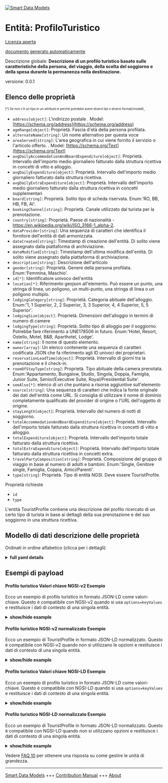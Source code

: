 <!-- 10-Header -->  
[![Smart Data Models](https://smartdatamodels.org/wp-content/uploads/2022/01/SmartDataModels_logo.png "Logo")](https://smartdatamodels.org)  
Entità: ProfiloTuristico  
========================<!-- /10-Header -->  
<!-- 15-License -->  
[Licenza aperta](https://github.com/smart-data-models//dataModel.TourismDestinations/blob/master/TouristProfile/LICENSE.md)  
[documento generato automaticamente](https://docs.google.com/presentation/d/e/2PACX-1vTs-Ng5dIAwkg91oTTUdt8ua7woBXhPnwavZ0FxgR8BsAI_Ek3C5q97Nd94HS8KhP-r_quD4H0fgyt3/pub?start=false&loop=false&delayms=3000#slide=id.gb715ace035_0_60)  
<!-- /15-License -->  
<!-- 20-Description -->  
Descrizione globale: **Descrizione di un profilo turistico basato sulle caratteristiche della persona, del viaggio, della scelta del soggiorno e della spesa durante la permanenza nella destinazione.**  
versione: 0.0.1  
<!-- /20-Description -->  
<!-- 30-PropertiesList -->  

## Elenco delle proprietà  

<sup><sub>[*] Se non c'è un tipo in un attributo è perché potrebbe avere diversi tipi o diversi formati/modelli</sub></sup>.  
- `address[object]`: L'indirizzo postale  . Model: [https://schema.org/address](https://schema.org/address)- `ageRange[object]`: Proprietà. Fascia d'età della persona profilata.  - `alternateName[string]`: Un nome alternativo per questa voce  - `areaServed[string]`: L'area geografica in cui viene fornito il servizio o l'articolo offerto.  . Model: [https://schema.org/Text](https://schema.org/Text)- `avgDailyAccommodationAndBoardExpenditure[object]`: Proprietà. Intervallo dell'importo medio giornaliero fatturato dalla struttura ricettiva in concetti di vitto e alloggio.  - `avgDailyExpenditure[object]`: Proprietà. Intervallo dell'importo medio giornaliero fatturato dalla struttura ricettiva.  - `avgDailyExtraExpenditure[object]`: Proprietà. Intervallo dell'importo medio giornaliero fatturato dalla struttura ricettiva in concetti supplementari  - `board[string]`: Proprietà. Solito tipo di scheda riservata. Enum:'RO, BB, HB, FB, AI'.  - `bookingChannel[string]`: Proprietà. Canale utilizzato dal turista per la prenotazione.  - `country[string]`: Proprietà. Paese di nazionalità - https://en.wikipedia.org/wiki/ISO_3166-1_alpha-2.  - `dataProvider[string]`: Una sequenza di caratteri che identifica il fornitore dell'entità di dati armonizzata.  - `dateCreated[string]`: Timestamp di creazione dell'entità. Di solito viene assegnato dalla piattaforma di archiviazione.  - `dateModified[string]`: Timestamp dell'ultima modifica dell'entità. Di solito viene assegnato dalla piattaforma di archiviazione.  - `description[string]`: Descrizione dell'articolo  - `gender[string]`: Proprietà. Genere della persona profilata. Enum:'Femmina, Maschio'.  - `id[*]`: Identificatore univoco dell'entità  - `location[*]`: Riferimento geojson all'elemento. Può essere un punto, una stringa di linea, un poligono, un multi-punto, una stringa di linea o un poligono multiplo.  - `lodgingCategory[string]`: Proprietà. Categoria abituale dell'alloggio. Enum:'1, 1 Superior, 2, 2 Superior, 3, 3 Superior, 4, 4 Superior, 5, 5 Superior'.  - `lodgingSize[object]`: Proprietà. Dimensioni dell'alloggio in termini di numero di camere  - `lodgingType[string]`: Proprietà. Solito tipo di alloggio per il soggiorno. Potrebbe fare riferimento a UNE178506 in futuro. Enum:'Hotel, Resort, Ostello, Motel, B&B, Aparthotel, Lodge'.  - `name[string]`: Il nome di questo elemento.  - `owner[array]`: Un elenco contenente una sequenza di caratteri codificata JSON che fa riferimento agli ID univoci dei proprietari.  - `reservationLeadTime[object]`: Proprietà. Intervallo di giorni tra la prenotazione e il check-in.  - `roomOfStayType[string]`: Proprietà. Tipo abituale della camera prenotata. Enum:'Appartamento, Bungalow, Studio, Singola, Doppia, Famiglia, Junior Suite, Senior/Executive Suite, Royal/Presidential Suite'.  - `seeAlso[*]`: elenco di uri che puntano a risorse aggiuntive sull'elemento  - `source[string]`: Una sequenza di caratteri che indica la fonte originale dei dati dell'entità come URL. Si consiglia di utilizzare il nome di dominio completamente qualificato del provider di origine o l'URL dell'oggetto di origine.  - `stayLength[object]`: Proprietà. Intervallo del numero di notti di soggiorno.  - `totalAccommodationAndBoardExpenditure[object]`: Proprietà. Intervallo dell'importo totale fatturato dalla struttura ricettiva in concetti di vitto e alloggio.  - `totalExpenditure[object]`: Proprietà. Intervallo dell'importo totale fatturato dalla struttura ricettiva.  - `totalExtraExpenditure[object]`: Proprietà. Intervallo dell'importo totale fatturato dalla struttura ricettiva in concetti extra.  - `travelPartyComposition[string]`: Proprietà. Composizione del gruppo di viaggio in base al numero di adulti e bambini. Enum:'Single, Genitore single, Famiglia, Coppia, Amici/Parenti'.  - `type[string]`: Proprietà. Tipo di entità NGSI. Deve essere TouristProfile.  <!-- /30-PropertiesList -->  
<!-- 35-RequiredProperties -->  
Proprietà richieste  
- `id`  - `type`  <!-- /35-RequiredProperties -->  
<!-- 40-RequiredProperties -->  
L'entità TouristProfile contiene una descrizione del profilo ricercato di un certo tipo di turista in base ai dettagli della sua prenotazione e del suo soggiorno in una struttura ricettiva.  
<!-- /40-RequiredProperties -->  
<!-- 50-DataModelHeader -->  
## Modello di dati descrizione delle proprietà  
Ordinati in ordine alfabetico (clicca per i dettagli)  
<!-- /50-DataModelHeader -->  
<!-- 60-ModelYaml -->  
<details><summary><strong>full yaml details</strong></summary>    
```yaml  
TouristProfile:    
  description: 'Description of a tourist profile based on the characteristics of a person, trip, choice of stay and spending while in destination.'    
  properties:    
    address:    
      description: The mailing address    
      properties:    
        addressCountry:    
          description: 'Property. The country. For example, Spain. Model:''https://schema.org/addressCountry'''    
          type: string    
        addressLocality:    
          description: 'Property. The locality in which the street address is, and which is in the region. Model:''https://schema.org/addressLocality'''    
          type: string    
        addressRegion:    
          description: 'Property. The region in which the locality is, and which is in the country. Model:''https://schema.org/addressRegion'''    
          type: string    
        district:    
          description: 'A district is a type of administrative division that, in some countries, is managed by the local government.'    
          type: string    
        postOfficeBoxNumber:    
          description: 'Property. The post office box number for PO box addresses. For example, 03578. Model:''https://schema.org/postOfficeBoxNumber'''    
          type: string    
        postalCode:    
          description: 'Property. The postal code. For example, 24004. Model:''https://schema.org/https://schema.org/postalCode'''    
          type: string    
        streetAddress:    
          description: 'Property. The street address. Model:''https://schema.org/streetAddress'''    
          type: string    
        streetNr:    
          description: Number identifying a specific property on a public street.    
          type: string    
      type: object    
      x-ngsi:    
        model: https://schema.org/address    
        type: Property    
    ageRange:    
      description: Property. Age range of the person profiled.    
      properties:    
        range:    
          description: Property. Value of ageRange. It uses the ranges defined by sortingOrder.    
          type: string    
        sortingOrder:    
          description: 'Property. Ordered set of different age groups for ageRange. OrderedSet: ''0-1, 2-5, 6-11, 12-17, 18-24, 25-29, 30-34, 35-39, 40-44, 45-49, 50-54, 55-59, 60-64, 65+''.'    
          items:    
            type: string    
          type: array    
      type: object    
      x-ngsi:    
        type: Property    
    alternateName:    
      description: An alternative name for this item    
      type: string    
      x-ngsi:    
        type: Property    
    areaServed:    
      description: The geographic area where a service or offered item is provided    
      type: string    
      x-ngsi:    
        model: https://schema.org/Text    
        type: Property    
    avgDailyAccommodationAndBoardExpenditure:    
      description: Property. Range of avg daily amount of money invoiced by the lodging establishment in accommodation and board concepts.    
      properties:    
        range:    
          description: Property. Value of avgDailyAccommodationAndBoardExpenditure. It uses the ranges defined by sortingOrder.    
          type: string    
        sortingOrder:    
          description: 'Property. Ordered set of range of money amounts for avgDailyAccommodationAndBoardExpenditure. OrderedSet: ''0 to 24 €, 25 to 49 €, 50 to 74 €, 75 to 99 €, 100 to 149 €, 150 to 199 €, 200 to 249 €, 250 to 299 €, 300 to 399 €, 400 to 499 €, 500 to 599 €, 600+ €'''    
          items:    
            type: string    
          type: array    
      type: object    
      x-ngsi:    
        type: Property    
    avgDailyExpenditure:    
      description: Property. Range of avg daily amount of money invoiced by the lodging establishment.    
      properties:    
        range:    
          description: Property. Value of avgDailyExpenditure. It uses the ranges defined by sortingOrder.    
          type: string    
        sortingOrder:    
          description: 'Property. Ordered set of range of money amounts for avgDailyExpenditure. OrderedSet: ''0 to 24 €, 25 to 49 €, 50 to 74 €, 75 to 99 €, 100 to 149 €, 150 to 199 €, 200 to 249 €, 250 to 299 €, 300 to 399 €, 400 to 499 €, 500 to 599 €, 600+ €''.'    
          items:    
            type: string    
          type: array    
      type: object    
      x-ngsi:    
        type: Property    
    avgDailyExtraExpenditure:    
      description: Property. Range of avg daily amount of money invoiced by the lodging establishment in extra concepts    
      properties:    
        range:    
          description: Property. Value of avgDailyExtraExpenditure. It uses the ranges defined by sortingOrder.    
          type: string    
        sortingOrder:    
          description: 'Property. Ordered set of range of money amounts for avgDailyExtraExpenditure. OrderedSet: ''0 to 24 €, 25 to 49 €, 50 to 74 €, 75 to 99 €, 100 to 149 €, 150 to 199 €, 200 to 249 €, 250 to 299 €, 300 to 399 €, 400 to 499 €, 500 to 599 €, 600+ €'''    
          items:    
            type: string    
          type: array    
      type: object    
      x-ngsi:    
        type: Property    
    board:    
      description: 'Property. Usual type of board type reserved. Enum:''RO, BB, HB, FB, AI''.'    
      enum:    
        - RO    
        - BB    
        - HB    
        - FB    
        - AI    
      type: string    
      x-ngsi:    
        type: Property    
    bookingChannel:    
      description: Property. Channel used by the tourist for the reservation.    
      type: string    
      x-ngsi:    
        type: Property    
    country:    
      description: 'Property. Country of nationality - https://en.wikipedia.org/wiki/ISO_3166-1_alpha-2.'    
      type: string    
      x-ngsi:    
        type: Property    
    dataProvider:    
      description: A sequence of characters identifying the provider of the harmonised data entity.    
      type: string    
      x-ngsi:    
        type: Property    
    dateCreated:    
      description: Entity creation timestamp. This will usually be allocated by the storage platform.    
      format: date-time    
      type: string    
      x-ngsi:    
        type: Property    
    dateModified:    
      description: Timestamp of the last modification of the entity. This will usually be allocated by the storage platform.    
      format: date-time    
      type: string    
      x-ngsi:    
        type: Property    
    description:    
      description: A description of this item    
      type: string    
      x-ngsi:    
        type: Property    
    gender:    
      description: 'Property. Gender of the person profiled. Enum:''Female, Male''.'    
      enum:    
        - Female    
        - Male    
      type: string    
      x-ngsi:    
        type: Property    
    id:    
      anyOf: &touristprofile_-_properties_-_owner_-_items_-_anyof    
        - description: Property. Identifier format of any NGSI entity    
          maxLength: 256    
          minLength: 1    
          pattern: ^[\w\-\.\{\}\$\+\*\[\]`|~^@!,:\\]+$    
          type: string    
        - description: Property. Identifier format of any NGSI entity    
          format: uri    
          type: string    
      description: Unique identifier of the entity    
      x-ngsi:    
        type: Property    
    location:    
      description: 'Geojson reference to the item. It can be Point, LineString, Polygon, MultiPoint, MultiLineString or MultiPolygon'    
      oneOf:    
        - description: GeoProperty. Geojson reference to the item. Point    
          properties:    
            bbox:    
              items:    
                type: number    
              minItems: 4    
              type: array    
            coordinates:    
              items:    
                type: number    
              minItems: 2    
              type: array    
            type:    
              enum:    
                - Point    
              type: string    
          required:    
            - type    
            - coordinates    
          title: GeoJSON Point    
          type: object    
        - description: GeoProperty. Geojson reference to the item. LineString    
          properties:    
            bbox:    
              items:    
                type: number    
              minItems: 4    
              type: array    
            coordinates:    
              items:    
                items:    
                  type: number    
                minItems: 2    
                type: array    
              minItems: 2    
              type: array    
            type:    
              enum:    
                - LineString    
              type: string    
          required:    
            - type    
            - coordinates    
          title: GeoJSON LineString    
          type: object    
        - description: GeoProperty. Geojson reference to the item. Polygon    
          properties:    
            bbox:    
              items:    
                type: number    
              minItems: 4    
              type: array    
            coordinates:    
              items:    
                items:    
                  items:    
                    type: number    
                  minItems: 2    
                  type: array    
                minItems: 4    
                type: array    
              type: array    
            type:    
              enum:    
                - Polygon    
              type: string    
          required:    
            - type    
            - coordinates    
          title: GeoJSON Polygon    
          type: object    
        - description: GeoProperty. Geojson reference to the item. MultiPoint    
          properties:    
            bbox:    
              items:    
                type: number    
              minItems: 4    
              type: array    
            coordinates:    
              items:    
                items:    
                  type: number    
                minItems: 2    
                type: array    
              type: array    
            type:    
              enum:    
                - MultiPoint    
              type: string    
          required:    
            - type    
            - coordinates    
          title: GeoJSON MultiPoint    
          type: object    
        - description: GeoProperty. Geojson reference to the item. MultiLineString    
          properties:    
            bbox:    
              items:    
                type: number    
              minItems: 4    
              type: array    
            coordinates:    
              items:    
                items:    
                  items:    
                    type: number    
                  minItems: 2    
                  type: array    
                minItems: 2    
                type: array    
              type: array    
            type:    
              enum:    
                - MultiLineString    
              type: string    
          required:    
            - type    
            - coordinates    
          title: GeoJSON MultiLineString    
          type: object    
        - description: GeoProperty. Geojson reference to the item. MultiLineString    
          properties:    
            bbox:    
              items:    
                type: number    
              minItems: 4    
              type: array    
            coordinates:    
              items:    
                items:    
                  items:    
                    items:    
                      type: number    
                    minItems: 2    
                    type: array    
                  minItems: 4    
                  type: array    
                type: array    
              type: array    
            type:    
              enum:    
                - MultiPolygon    
              type: string    
          required:    
            - type    
            - coordinates    
          title: GeoJSON MultiPolygon    
          type: object    
      x-ngsi:    
        type: GeoProperty    
    lodgingCategory:    
      description: 'Property. Usual category of the lodging. Enum:''1, 1 Superior, 2, 2 Superior, 3, 3 Superior, 4, 4 Superior, 5, 5 Superior''.'    
      enum:    
        - 1    
        - 1 Superior    
        - 2    
        - 2 Superior    
        - 3    
        - 3 Superior    
        - 4    
        - 4 Superior    
        - 5    
        - 5 Superior    
      type: string    
      x-ngsi:    
        type: Property    
    lodgingSize:    
      description: Property. Range size in number of rooms of the lodging    
      properties:    
        range:    
          description: Property. Value of lodgingSize. It uses the ranges defined by sortingOrder.    
          type: string    
        sortingOrder:    
          description: 'Property. Ordered set of intervals of the quantity of rooms for lodgingSize. OrderedSet: ''0 - 24 very small, 25 - 100 small, 101 - 300 medium, 301 - 700 large, 701 - 1200 very large, 1201+ massive'''    
          items:    
            type: string    
          type: array    
      type: object    
      x-ngsi:    
        type: Property    
    lodgingType:    
      description: 'Property. Usual type of lodging for the stay. Could reference UNE178506 in the future. Enum:''Hotel, Resort, Hostel, Motel, B&B, Aparthotel, Lodge''.'    
      enum:    
        - Hotel    
        - Resort    
        - Hostel    
        - Motel    
        - B&B    
        - Aparthotel    
        - Lodge    
      type: string    
      x-ngsi:    
        type: Property    
    name:    
      description: The name of this item.    
      type: string    
      x-ngsi:    
        type: Property    
    owner:    
      description: A List containing a JSON encoded sequence of characters referencing the unique Ids of the owner(s)    
      items:    
        anyOf: *touristprofile_-_properties_-_owner_-_items_-_anyof    
        description: Property. Unique identifier of the entity    
      type: array    
      x-ngsi:    
        type: Property    
    reservationLeadTime:    
      description: Property. Range of days between booking and check-in.    
      properties:    
        range:    
          description: Property. Value of reservationLeadTime. It uses the ranges defined by sortingOrder.    
          type: string    
        sortingOrder:    
          description: 'Property. Ordered set of range of days for reservationLeadTime. OrderedSet: ''1 to 7 days, 8 to 14 days, 15 to 30 days, 31 to 60 days, 61 to 90 days, 91 to 120 days, 121 to 240 days, 241 to 365 days, 366+ days''.'    
          items:    
            type: string    
          type: array    
      type: object    
      x-ngsi:    
        type: Property    
    roomOfStayType:    
      description: 'Property. Usual type of the accommodation room reserved. Enum:''Apartment, Bungalow, Studio, Single, Double, Family, Junior Suite, Senior/Executive Suite, Royal/Presidential Suite''.'    
      enum:    
        - Apartment    
        - Bungalow    
        - Studio    
        - Single    
        - Double    
        - Family    
        - Junior Suite    
        - Senior/Executive Suite    
        - Royal/Presidential Suite    
      type: string    
      x-ngsi:    
        type: Property    
    seeAlso:    
      description: list of uri pointing to additional resources about the item    
      oneOf:    
        - items:    
            format: uri    
            type: string    
          minItems: 1    
          type: array    
        - format: uri    
          type: string    
      x-ngsi:    
        type: Property    
    source:    
      description: 'A sequence of characters giving the original source of the entity data as a URL. Recommended to be the fully qualified domain name of the source provider, or the URL to the source object.'    
      type: string    
      x-ngsi:    
        type: Property    
    stayLength:    
      description: Property. Range of number of staying nights.    
      properties:    
        range:    
          description: Property. Value of stayLength. It uses the ranges defined by sortingOrder.    
          type: string    
        sortingOrder:    
          description: 'Property. Ordered set of range of nights for stayLength. OrderedSet: ''1 night, 2 to 4 nights, 5 to 7 nights, 8 to 14 nights, 15 to 21 nights, 22+ nights''.'    
          items:    
            type: string    
          type: array    
      type: object    
      x-ngsi:    
        type: Property    
    totalAccommodationAndBoardExpenditure:    
      description: Property. Range of total amount of money invoiced by the lodging establishment in accommodation and board concepts.    
      properties:    
        range:    
          description: Property. Value of totalAccommodationAndBoardExpenditure. It uses the ranges defined by sortingOrder.    
          type: string    
        sortingOrder:    
          description: 'Property. Ordered set of range of money amounts for totalAccommodationAndBoardExpenditure. OrderedSet: ''0 to 249 €, 250 to 499 €, 500 to 749 €, 750 to 999 €, 1000 to 1499 €, 1500 to 1999 €, 2000 to 2999 €, 3000 to 3999 €, 4000 to 4999 €, 5000+ €''.'    
          items:    
            type: string    
          type: array    
      type: object    
      x-ngsi:    
        type: Property    
    totalExpenditure:    
      description: Property. Range of total amount of money invoiced by the lodging establishment.    
      properties:    
        range:    
          description: Property. Value of totalExpenditure. It uses the ranges defined by sortingOrder.    
          type: string    
        sortingOrder:    
          description: 'Property. Ordered set of range of money amounts for totalExpenditure. OrderedSet: ''0 to 249 €, 250 to 499 €, 500 to 749 €, 750 to 999 €, 1000 to 1499 €, 1500 to 1999 €, 2000 to 2999 €, 3000 to 3999 €, 4000 to 4999 €, 5000+ €''.'    
          items:    
            type: string    
          type: array    
      type: object    
      x-ngsi:    
        type: Property    
    totalExtraExpenditure:    
      description: Property. Range of total amount of money invoiced by the lodging establishment in extra concepts.    
      properties:    
        range:    
          description: Property. Value of totalExtraExpenditure. It uses the ranges defined by sortingOrder.    
          type: string    
        sortingOrder:    
          description: 'Property. Ordered set of range of money amounts for totalExtraExpenditure. OrderedSet: ''0 to 249 €, 250 to 499 €, 500 to 749 €, 750 to 999 €, 1000 to 1499 €, 1500 to 1999 €, 2000 to 2999 €, 3000 to 3999 €, 4000 to 4999 €, 5000+ €''.'    
          items:    
            type: string    
          type: array    
      type: object    
      x-ngsi:    
        type: Property    
    travelPartyComposition:    
      description: 'Property. Composition of the travelling party based on the number of adults and children. Enum:''Single, Single parent, Family, Couple, Friends/Relatives''.'    
      enum:    
        - Single    
        - Single parent    
        - Family    
        - Couple    
        - Friends/Relatives    
      type: string    
      x-ngsi:    
        type: Property    
    type:    
      description: Property. NGSI Entity type. It has to be TouristProfile.    
      enum:    
        - TouristProfile    
      type: string    
      x-ngsi:    
        type: Property    
  required:    
    - id    
    - type    
  type: object    
  x-derived-from: ""    
  x-disclaimer: 'Redistribution and use in source and binary forms, with or without modification, are permitted  provided that the license conditions are met. Copyleft (c) 2022 Contributors to Smart Data Models Program'    
  x-license-url: https://github.com/smart-data-models/dataModel.TourismDestinations/blob/master/TouristProfile/LICENSE.md    
  x-model-schema: https://smart-data-models.github.io/dataModel.TourismDestinations/TouristProfile/schema.json    
  x-model-tags: ""    
  x-version: 0.0.1    
```  
</details>    
<!-- /60-ModelYaml -->  
<!-- 70-MiddleNotes -->  
<!-- /70-MiddleNotes -->  
<!-- 80-Examples -->  
## Esempi di payload  
#### Profilo turistico Valori chiave NGSI-v2 Esempio  
Ecco un esempio di profilo turistico in formato JSON-LD come valori-chiave. Questo è compatibile con NGSI-v2 quando si usa `options=keyValues` e restituisce i dati di contesto di una singola entità.  
<details><summary><strong>show/hide example</strong></summary>    
```json  
{  
  "id": "urn:hosp:tourpro:0001",  
  "type": "TouristProfile",  
  "country": "NL",  
  "ageRange": {  
    "range": "30-34",  
    "sortingOrder": [  
      "0-1",  
      "2-5",  
      "6-11",  
      "12-17",  
      "18-24",  
      "25-29",  
      "30-34",  
      "35-39",  
      "40-44",  
      "45-49",  
      "50-54",  
      "55-59",  
      "60-64",  
      "65+"  
    ]  
  },  
  "gender": "Male",  
  "travelPartyComposition": "Couple",  
  "lodgingType": "Resort",  
  "lodgingCategory": "4",  
  "lodgingSize": {  
    "range": "101 - 300 Medium",  
    "sortingOrder": [  
      "0 - 24 Very Small",  
      "25 - 100 Small",  
      "101 - 300 Medium",  
      "301 - 700 Large",  
      "701 - 1200 Very Large",  
      "1201+ Massive"  
    ]  
  },  
  "roomOfStayType": "Double",  
  "board": "HB",  
  "bookingChannel": "Tour Operator",  
  "reservationLeadTime": {  
    "range": "91 to 120 days",  
    "sortingOrder": [  
      "1 to 7 Days",  
      "8 to 14 Days",  
      "15 to 30 Days",  
      "31 to 60 Days",  
      "61 to 90 Days",  
      "91 to 120 Days",  
      "121 to 240 Days",  
      "241 to 365 Days",  
      "366+ Days"  
    ]  
  },  
  "stayLength": {  
    "range": "5 to 7 days",  
    "sortingOrder": [  
      "1 day",  
      "2 to 4 days",  
      "5 to 7 days",  
      "8 to 14 days",  
      "15 to 21 days",  
      "22+ days"  
    ]  
  },  
  "totalExpenditure": {  
    "range": "1250 to 1499 €",  
    "sortingOrder": [  
      "0 to 249 €",  
      "250 to 499 €",  
      "250 to 499 €",  
      "500 to 749 €",  
      "750 to 999 €",  
      "1000 to 1499 €",  
      "1500 to 1999 €",  
      "2000 to 2999 €",  
      "3000 to 3999 €",  
      "4000 to 4999 €",  
      "5000+ €"  
    ]  
  },  
  "totalAccomodationAndBoardExpenditure": {  
    "range": "1000 to 1249 €",  
    "sortingOrder": [  
      "0 to 249 €",  
      "250 to 499 €",  
      "250 to 499 €",  
      "500 to 749 €",  
      "750 to 999 €",  
      "1000 to 1499 €",  
      "1500 to 1999 €",  
      "2000 to 2999 €",  
      "3000 to 3999 €",  
      "4000 to 4999 €",  
      "5000+ €"  
    ]  
  },  
  "totalExtraExpenditure": {  
    "range": "0 to 249 €",  
    "sortingOrder": [  
      "0 to 249 €",  
      "250 to 499 €",  
      "250 to 499 €",  
      "500 to 749 €",  
      "750 to 999 €",  
      "1000 to 1499 €",  
      "1500 to 1999 €",  
      "2000 to 2999 €",  
      "3000 to 3999 €",  
      "4000 to 4999 €",  
      "5000+ €"  
    ]  
  },  
  "avgDailyExpenditure": {  
    "range": "200 to 249 €",  
    "sortingOrder": [  
      "0 to 24 €",  
      "25 to 49 €",  
      "50 to 74 €",  
      "75 to 99 €",  
      "100 to 149 €",  
      "150 to 199 €",  
      "200 to 249 €",  
      "250 to 299 €",  
      "300 to 399 €",  
      "400 to 499 €",  
      "500 to 599 €",  
      "600+ €"  
    ]  
  },  
  "avgDailyAccomodationAndBoardExpenditure": {  
    "range": "200 to 249 €",  
    "sortingOrder": [  
      "0 to 24 €",  
      "25 to 49 €",  
      "50 to 74 €",  
      "75 to 99 €",  
      "100 to 149 €",  
      "150 to 199 €",  
      "200 to 249 €",  
      "250 to 299 €",  
      "300 to 399 €",  
      "400 to 499 €",  
      "500 to 599 €",  
      "600+ €"  
    ]  
  },  
  "avgDailyExtraExpenditure": {  
    "range": "0 to 24 €",  
    "sortingOrder": [  
      "0 to 24 €",  
      "25 to 49 €",  
      "50 to 74 €",  
      "75 to 99 €",  
      "100 to 149 €",  
      "150 to 199 €",  
      "200 to 249 €",  
      "250 to 299 €",  
      "300 to 399 €",  
      "400 to 499 €",  
      "500 to 599 €",  
      "600+ €"  
    ]  
  }  
}  
```  
</details>  
#### Profilo turistico NGSI-v2 normalizzato Esempio  
Ecco un esempio di TouristProfile in formato JSON-LD normalizzato. Questo è compatibile con NGSI-v2 quando non si utilizzano le opzioni e restituisce i dati di contesto di una singola entità.  
<details><summary><strong>show/hide example</strong></summary>    
```json  
{  
    "id": "urn:hosp:tourpro:0001",  
    "type": "TouristProfile",  
    "country": {  
        "type": "Text",  
        "value": "NL"  
    },  
    "ageRange": {  
            "type": "Text",  
            "value": "30-34"  
    },  
    "gender": {  
        "type": "Text",  
        "value": "Male"  
    },  
    "travelPartyComposition": {  
        "type": "Text",  
        "value": "Couple"  
    },  
    "lodgingType": {  
        "type": "Text",  
        "value": "Resort"  
    },  
    "lodgingCategory": {  
        "type": "Text",  
        "value": "4"  
    },  
    "lodgingSize": {  
        "type": "Text",  
        "value": "101 - 300 Medium"  
    },  
    "roomOfStayType": {  
        "type": "Text",  
        "value": "Double"  
    },  
    "board": {  
        "type": "Text",  
        "value": "HB"  
    },  
    "bookingChannel": {  
        "type": "Text",  
        "value": "Tour Operator"  
    },  
    "reservationLeadTime": {  
        "type": "Text",  
        "value": "91 to 120 days"  
    },  
    "stayLength": {  
        "type": "Text",  
        "value": "5 to 7 days"  
    },  
    "totalExpenditure": {  
        "type": "Text",  
        "value": "1250 to 1499 €"  
    },  
    "totalAccomodationAndBoardExpenditure": {  
        "type": "Text",  
        "value": "1000 to 1249 €"  
    },  
    "totalExtraExpenditure": {  
        "type": "Text",  
        "value": "0 to 249 €"  
    },  
    "avgDailyAccomodationAndBoardExpenditure": {  
        "type": "Text",  
        "value": "200 to 249 €"  
    },  
    "avgDailyExtraExpenditure": {  
        "type": "Text",  
        "value": "0 to 24 €"  
    }  
}  
```  
</details>  
#### Profilo turistico Valori chiave NGSI-LD Esempio  
Ecco un esempio di profilo turistico in formato JSON-LD come valori-chiave. Questo è compatibile con NGSI-LD quando si usa `options=keyValues` e restituisce i dati di contesto di una singola entità.  
<details><summary><strong>show/hide example</strong></summary>    
```json  
{  
  "id": "urn:hosp:tourpro:0001",  
  "type": "TouristProfile",  
  "country": "NL",  
  "ageRange": {  
    "range": "30-34",  
    "sortingOrder": [  
      "0-1",  
      "2-5",  
      "6-11",  
      "12-17",  
      "18-24",  
      "25-29",  
      "30-34",  
      "35-39",  
      "40-44",  
      "45-49",  
      "50-54",  
      "55-59",  
      "60-64",  
      "65+"  
    ]  
  },  
  "gender": "Male",  
  "travelPartyComposition": "Couple",  
  "lodgingType": "Resort",  
  "lodgingCategory": "4",  
  "lodgingSize": {  
    "range": "101 - 300 Medium",  
    "sortingOrder": [  
      "0 - 24 Very Small",  
      "25 - 100 Small",  
      "101 - 300 Medium",  
      "301 - 700 Large",  
      "701 - 1200 Very Large",  
      "1201+ Massive"  
    ]  
  },  
  "roomOfStayType": "Double",  
  "board": "HB",  
  "bookingChannel": "Tour Operator",  
  "reservationLeadTime": {  
    "range": "91 to 120 days",  
    "sortingOrder": [  
      "1 to 7 Days",  
      "8 to 14 Days",  
      "15 to 30 Days",  
      "31 to 60 Days",  
      "61 to 90 Days",  
      "91 to 120 Days",  
      "121 to 240 Days",  
      "241 to 365 Days",  
      "366+ Days"  
    ]  
  },  
  "stayLength": {  
    "range": "5 to 7 days",  
    "sortingOrder": [  
      "1 day",  
      "2 to 4 days",  
      "5 to 7 days",  
      "8 to 14 days",  
      "15 to 21 days",  
      "22+ days"  
    ]  
  },  
  "totalExpenditure": {  
    "range": "1250 to 1499 €",  
    "sortingOrder": [  
      "0 to 249 €",  
      "250 to 499 €",  
      "250 to 499 €",  
      "500 to 749 €",  
      "750 to 999 €",  
      "1000 to 1499 €",  
      "1500 to 1999 €",  
      "2000 to 2999 €",  
      "3000 to 3999 €",  
      "4000 to 4999 €",  
      "5000+ €"  
    ]  
  },  
  "totalAccomodationAndBoardExpenditure": {  
    "range": "1000 to 1249 €",  
    "sortingOrder": [  
      "0 to 249 €",  
      "250 to 499 €",  
      "250 to 499 €",  
      "500 to 749 €",  
      "750 to 999 €",  
      "1000 to 1499 €",  
      "1500 to 1999 €",  
      "2000 to 2999 €",  
      "3000 to 3999 €",  
      "4000 to 4999 €",  
      "5000+ €"  
    ]  
  },  
  "totalExtraExpenditure": {  
    "range": "0 to 249 €",  
    "sortingOrder": [  
      "0 to 249 €",  
      "250 to 499 €",  
      "250 to 499 €",  
      "500 to 749 €",  
      "750 to 999 €",  
      "1000 to 1499 €",  
      "1500 to 1999 €",  
      "2000 to 2999 €",  
      "3000 to 3999 €",  
      "4000 to 4999 €",  
      "5000+ €"  
    ]  
  },  
  "avgDailyExpenditure": {  
    "range": "200 to 249 €",  
    "sortingOrder": [  
      "0 to 24 €",  
      "25 to 49 €",  
      "50 to 74 €",  
      "75 to 99 €",  
      "100 to 149 €",  
      "150 to 199 €",  
      "200 to 249 €",  
      "250 to 299 €",  
      "300 to 399 €",  
      "400 to 499 €",  
      "500 to 599 €",  
      "600+ €"  
    ]  
  },  
  "avgDailyAccomodationAndBoardExpenditure": {  
    "range": "200 to 249 €",  
    "sortingOrder": [  
      "0 to 24 €",  
      "25 to 49 €",  
      "50 to 74 €",  
      "75 to 99 €",  
      "100 to 149 €",  
      "150 to 199 €",  
      "200 to 249 €",  
      "250 to 299 €",  
      "300 to 399 €",  
      "400 to 499 €",  
      "500 to 599 €",  
      "600+ €"  
    ]  
  },  
  "avgDailyExtraExpenditure": {  
    "range": "0 to 24 €",  
    "sortingOrder": [  
      "0 to 24 €",  
      "25 to 49 €",  
      "50 to 74 €",  
      "75 to 99 €",  
      "100 to 149 €",  
      "150 to 199 €",  
      "200 to 249 €",  
      "250 to 299 €",  
      "300 to 399 €",  
      "400 to 499 €",  
      "500 to 599 €",  
      "600+ €"  
    ]  
  },  
  "@context": [  
    "https://raw.githubusercontent.com/smart-data-models/dataModel.TourismDestinations/master/context.jsonld"  
  ]  
}  
```  
</details>  
#### Profilo turistico NGSI-LD normalizzato Esempio  
Ecco un esempio di TouristProfile in formato JSON-LD normalizzato. Questo è compatibile con NGSI-LD quando non si utilizzano opzioni e restituisce i dati di contesto di una singola entità.  
<details><summary><strong>show/hide example</strong></summary>    
```json  
{  
  "id": "urn:hosp:tourpro:0001",  
  "type": "TouristProfile",  
  "country": {  
    "type": "Property",  
    "value": "NL"  
  },  
  "ageRange": {  
    "type": "Property",  
    "value": "30-34"  
  },  
  "gender": {  
    "type": "Property",  
    "value": "Male"  
  },  
  "travelPartyComposition": {  
    "type": "Property",  
    "value": "Couple"  
  },  
  "lodgingType": {  
    "type": "Property",  
    "value": "Resort"  
  },  
  "lodgingCategory": {  
    "type": "Property",  
    "value": "4"  
  },  
  "lodgingSize": {  
    "type": "Property",  
    "value": "101 - 300 Medium"  
  },  
  "roomOfStayType": {  
    "type": "Property",  
    "value": "Double"  
  },  
  "board": {  
    "type": "Property",  
    "value": "HB"  
  },  
  "bookingChannel": {  
    "type": "Property",  
    "value": "Tour Operator"  
  },  
  "reservationLeadTime": {  
    "type": "Property",  
    "value": "91 to 120 days"  
  },  
  "stayLength": {  
    "type": "Property",  
    "value": "5 to 7 days"  
  },  
  "totalExpenditure": {  
    "type": "Property",  
    "value": "1250 to 1499 €"  
  },  
  "totalAccomodationAndBoardExpenditure": {  
    "type": "Property",  
    "value": "1000 to 1249 €"  
  },  
  "totalExtraExpenditure": {  
    "type": "Property",  
    "value": "0 to 249 €"  
  },  
  "avgDailyAccomodationAndBoardExpenditure": {  
    "type": "Property",  
    "value": "200 to 249 €"  
  },  
  "avgDailyExtraExpenditure": {  
    "type": "Property",  
    "value": "0 to 24 €"  
  },  
  "@context": [  
    "https://raw.githubusercontent.com/smart-data-models/dataModel.TourismDestinations/master/context.jsonld"  
  ]  
}  
```  
</details><!-- /80-Examples -->  
<!-- 90-FooterNotes -->  
<!-- /90-FooterNotes -->  
<!-- 95-Units -->  
Vedere [FAQ 10](https://smartdatamodels.org/index.php/faqs/) per ottenere una risposta su come gestire le unità di grandezza.  
<!-- /95-Units -->  
<!-- 97-LastFooter -->  
---  
[Smart Data Models](https://smartdatamodels.org) +++ [Contribution Manual](https://bit.ly/contribution_manual) +++ [About](https://bit.ly/Introduction_SDM)<!-- /97-LastFooter -->  
